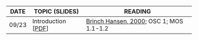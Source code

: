 | DATE | TOPIC (SLIDES) | READING |
| --- | --- | --- |
| 09/23 | Introduction [[PDF]()] | [Brinch Hansen, 2000](); OSC 1; MOS 1.1-1.2 |

